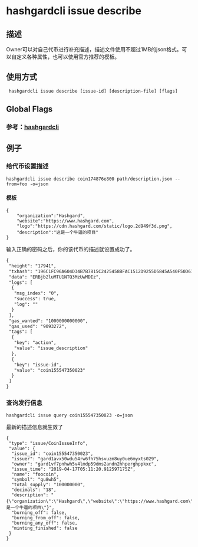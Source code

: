# hashgardcli issue describe

## 描述
Owner可以对自己代币进行补充描述，描述文件使用不超过1MB的json格式。可以自定义各种属性，也可以使用官方推荐的模板。
## 使用方式
```
 hashgardcli issue describe [issue-id] [description-file] [flags]
```
## Global Flags

 ### 参考：[hashgardcli](../README.md)

## 例子
### 给代币设置描述
```shell
hashgardcli issue describe coin174876e800 path/description.json --from=foo -o=json
```
#### 模板
```
{
    "organization":"Hashgard",
    "website":"https://www.hashgard.com",
    "logo":"https://cdn.hashgard.com/static/logo.2d949f3d.png",
    "description":"这是一个牛逼的项目" 
}
```
输入正确的密码之后，你的该代币的描述就设置成功了。
```txt
{
 "height": "17941",
 "txhash": "196C1FC96A604D34B7B7815C2425458BFAC1512D9255D5845A540F50D614F6F0",
 "data": "ERBjb2luMTU1NTQ3MzUwMDIz",
 "logs": [
  {
   "msg_index": "0",
   "success": true,
   "log": ""
  }
 ],
 "gas_wanted": "1000000000000",
 "gas_used": "9093272",
 "tags": [
  {
   "key": "action",
   "value": "issue_description"
  },
  {
   "key": "issue-id",
   "value": "coin155547350023"
  }
 ]
}
```
### 查询发行信息
```shell
hashgardcli issue query coin155547350023 -o=json
```
最新的描述信息就生效了
```
{
 "type": "issue/CoinIssueInfo",
 "value": {
  "issue_id": "coin155547350023",
  "issuer": "gard1avx50wdu54rw6fh75hsvuzm8uy0ue6myxts029",
  "owner": "gard1vf7pnhwh5v4lmdp59dms2andn2hhperghppkxc",
  "issue_time": "2019-04-17T05:11:20.912597175Z",
  "name": "foocoin",
  "symbol": "qu8wh5",
  "total_supply": "100000000",
  "decimals": "18",
  "description": "{\"organization\":\"Hashgard\",\"website\":\"https://www.hashgard.com\",\"logo\":\"https://cdn.hashgard.com/static/logo.2d949f3d.png\",\"description\":\"这是一个牛逼的项目\"}",
  "burning_off": false,
  "burning_from_off": false,
  "burning_any_off": false,
  "minting_finished": false
 }
}
```